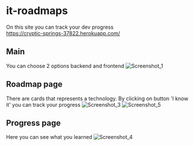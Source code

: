 # it-roadmaps

On this site you can track your dev progress  
https://cryptic-springs-37822.herokuapp.com/

## Main
You can choose 2 options backend and frontend
![Screenshot_1](https://user-images.githubusercontent.com/24371191/129883569-69ddb8be-45cd-4f9a-9029-4b4be1495f89.png)

## Roadmap page
There are cards that represents a technology. By clicking on button 'I know it' you can track your progress
![Screenshot_3](https://user-images.githubusercontent.com/24371191/129883572-1afcee4a-b0e3-4804-8dc3-6a83b2e42236.png)
![Screenshot_5](https://user-images.githubusercontent.com/24371191/129883574-cf9b0308-e775-465d-b0d9-f4a283bf0511.png)

## Progress page
Here you can see what you learned
![Screenshot_4](https://user-images.githubusercontent.com/24371191/129883573-14e11488-7707-40e1-ae7a-8fb7a0f3777b.png)
